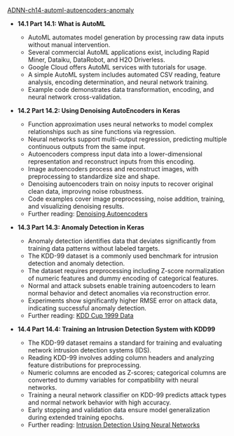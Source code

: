 [ADNN-ch14-automl-autoencoders-anomaly](ADNN-ch14-automl-autoencoders-anomaly.best.png)

- **14.1 Part 14.1: What is AutoML**  
  - AutoML automates model generation by processing raw data inputs without manual intervention.  
  - Several commercial AutoML applications exist, including Rapid Miner, Dataiku, DataRobot, and H2O Driverless.  
  - Google Cloud offers AutoML services with tutorials for usage.  
  - A simple AutoML system includes automated CSV reading, feature analysis, encoding determination, and neural network training.  
  - Example code demonstrates data transformation, encoding, and neural network cross-validation.  

- **14.2 Part 14.2: Using Denoising AutoEncoders in Keras**  
  - Function approximation uses neural networks to model complex relationships such as sine functions via regression.  
  - Neural networks support multi-output regression, predicting multiple continuous outputs from the same input.  
  - Autoencoders compress input data into a lower-dimensional representation and reconstruct inputs from this encoding.  
  - Image autoencoders process and reconstruct images, with preprocessing to standardize size and shape.  
  - Denoising autoencoders train on noisy inputs to recover original clean data, improving noise robustness.  
  - Code examples cover image preprocessing, noise addition, training, and visualizing denoising results.  
  - Further reading: [Denoising Autoencoders](https://www.cs.toronto.edu/~hinton/absps/guideTR.pdf)  

- **14.3 Part 14.3: Anomaly Detection in Keras**  
  - Anomaly detection identifies data that deviates significantly from training data patterns without labeled targets.  
  - The KDD-99 dataset is a commonly used benchmark for intrusion detection and anomaly detection.  
  - The dataset requires preprocessing including Z-score normalization of numeric features and dummy encoding of categorical features.  
  - Normal and attack subsets enable training autoencoders to learn normal behavior and detect anomalies via reconstruction error.  
  - Experiments show significantly higher RMSE error on attack data, indicating successful anomaly detection.  
  - Further reading: [KDD Cup 1999 Data](http://kdd.ics.uci.edu/databases/kddcup99/kddcup99.html)  

- **14.4 Part 14.4: Training an Intrusion Detection System with KDD99**  
  - The KDD-99 dataset remains a standard for training and evaluating network intrusion detection systems (IDS).  
  - Reading KDD-99 involves adding column headers and analyzing feature distributions for preprocessing.  
  - Numeric columns are encoded as Z-scores; categorical columns are converted to dummy variables for compatibility with neural networks.  
  - Training a neural network classifier on KDD-99 predicts attack types and normal network behavior with high accuracy.  
  - Early stopping and validation data ensure model generalization during extended training epochs.  
  - Further reading: [Intrusion Detection Using Neural Networks](https://www.sciencedirect.com/science/article/pii/S1877050916306951)
